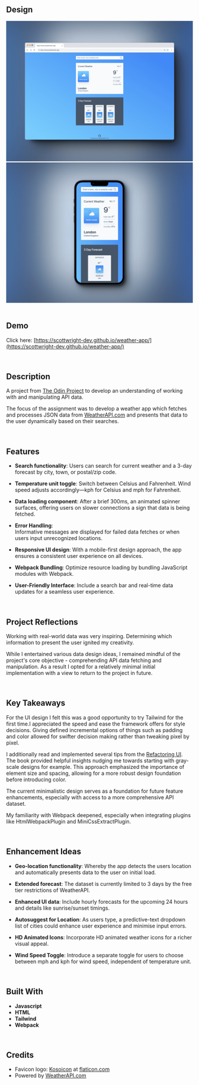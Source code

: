 ## Design

<div align='center'>
    <img src='https://github.com/scottwright-dev/weather-app/blob/main/src/assets/images/weather-wise-desktop.png' alt='Screenshot of desktop design'>
    <img src='https://github.com/scottwright-dev/weather-app/blob/main/src/assets/images/weather-wise-mobile.png' alt='Screenshot of mobile design'>
</div>


<br>

## Demo

Click here: [https://scottwright-dev.github.io/weather-app/](https://scottwright-dev.github.io/weather-app/)

<br>

## Description

A project from [The Odin Project](https://www.theodinproject.com/lessons/node-path-javascript-weather-app) to develop an understanding of working with and manipulating API data.

The focus of the assignment was to develop a weather app which fetches and processes JSON data from [WeatherAPI.com](https://www.weatherapi.com) and presents that data to the user dynamically based on their searches.

<br>

## Features

- **Search functionality**:
  Users can search for current weather and a 3-day forecast by city, town, or postal/zip code.

- **Temperature unit toggle**:
  Switch between Celsius and Fahrenheit. Wind speed adjusts accordingly—kph for Celsius and mph for Fahrenheit.

- **Data loading component**:
  After a brief 300ms, an animated spinner surfaces, offering users on slower connections a sign that data is being fetched.

- **Error Handling**:  
  Informative messages are displayed for failed data fetches or when users input unrecognized locations.

- **Responsive UI design**:
  With a mobile-first design approach, the app ensures a consistent user experience on all devices.

- **Webpack Bundling**:
  Optimize resource loading by bundling JavaScript modules with Webpack.

- **User-Friendly Interface**: Include a search bar and real-time data updates for a seamless user experience.

<br>

## Project Reflections

Working with real-world data was very inspiring. Determining which information to present the user ignited my creativity.

While I entertained various data design ideas, I remained mindful of the project's core objective - comprehending API data fetching and manipulation. As a result I opted for a relatively minimal initial implementation with a view to return to the project in future.

<br>

## Key Takeaways

For the UI design I felt this was a good opportunity to try Tailwind for the first time.I appreciated the speed and ease the framework offers for style decisions. Giving defined incremental options of things such as padding and color allowed for swifter decision making rather than tweaking pixel by pixel.

I additionally read and implemented several tips from the [Refactoring UI](https://www.refactoringui.com/). The book provided helpful insights nudging me towards starting with gray-scale designs for example. This approach emphasized the importance of element size and spacing, allowing for a more robust design foundation before introducing color.

The current minimalistic design serves as a foundation for future feature enhancements, especially with access to a more comprehensive API dataset.

My familiarity with Webpack deepened, especially when integrating plugins like HtmlWebpackPlugin and MiniCssExtractPlugin.

<br>

## Enhancement Ideas

- **Geo-location functionality**: Whereby the app detects the users location and automatically presents data to the user on initial load.

- **Extended forecast**: The dataset is currently limited to 3 days by the free tier restrictions of WeatherAPI.

- **Enhanced UI data**: Include hourly forecasts for the upcoming 24 hours and details like sunrise/sunset timings.

- **Autosuggest for Location**: As users type, a predictive-text dropdown list of cities could enhance user experience and minimise input errors.
- **HD Animated Icons**: Incorporate HD animated weather icons for a richer visual appeal.
- **Wind Speed Toggle**: Introduce a separate toggle for users to choose between mph and kph for wind speed, independent of temperature unit.

<br>

## Built With

- **Javascript**
- **HTML**
- **Tailwind**
- **Webpack**

<br>

## Credits

- Favicon logo: [Kosoicon](https://www.flaticon.com/authors/kosonicon) at [flaticon.com](https://www.flaticon.com/)
- Powered by [WeatherAPI.com](https://www.weatherapi.com/)

<br>
